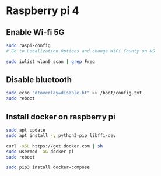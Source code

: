Raspberry pi 4
=========

## Enable Wi-fi 5G

``` bash
sudo raspi-config
# Go to Localization Options and change WiFi County on US

sudo iwlist wlan0 scan | grep Freq
```

## Disable bluetooth

``` bash
sudo echo "dtoverlay=disable-bt" >> /boot/config.txt
sudo reboot
```

## Install docker on raspberry pi

``` bash
sudo apt update
sudo apt install -y python3-pip libffi-dev

curl -sSL https://get.docker.com | sh
sudo usermod -aG docker pi
sudo reboot

sudo pip3 install docker-compose
```
